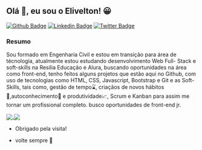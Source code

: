 ## Olá 👋, eu sou o Elivelton! 😀	

[![Github Badge](https://img.shields.io/badge/-Github-000?style=flat-square&logo=Github&logoColor=white&link=https://github.com/EliveltonSouzaDev)](https://github.com/EliveltonSouzaDev)
[![Linkedin Badge](https://img.shields.io/badge/-LinkedIn-blue?style=flat-square&logo=Linkedin&logoColor=white&link=https://www.linkedin.com/in/eliveltonsouza12/)](https://www.linkedin.com/in/eliveltonsouza12/)
[![Twitter Badge](https://img.shields.io/badge/-Twitter-1ca0f1?style=flat-square&labelColor=1ca0f1&logo=twitter&logoColor=white&link=https://twitter.com/veltonsouza)](https://twitter.com/veltonsouza)


### Resumo

Sou formado em Engenharia Civil e estou em transição para área de técnologia, atualmente estou estudando desenvolvimento Web Full- Stack e soft-skills na Resilia Educação e Alura, buscando oportunidades na área como front-end, tenho feitos alguns projetos que estão aqui no Github, com uso de tecnologias como HTML, CSS, Javascript, Bootstrap e Git e as Soft-Skills, tais como, gestão de tempo⌛, criaçãos de novos hábitos🚴,autoconhecimento📖 e produtividade📈, Scrum e Kanban para assim me tornar um profissional completo. busco oportunidades de front-end jr.



<a href="https://github.com/EliveltonSouzaDev/EliveltonSouzaDev/blob/main/README.md">
  <img align="center" src="https://github-readme-stats.vercel.app/api/top-langs/?username=EliveltonSouzaDev&layout=compact" />
</a>

<a href="https://github.com/EliveltonSouzaDev/EliveltonSouzaDev/blob/main/README.md">
  <img align="center" src="https://github-readme-stats.vercel.app/api?username=EliveltonSouzaDev&show_icons=true&theme=dark" />
</a>


- Obrigado pela visita!

- volte sempre 🙂
